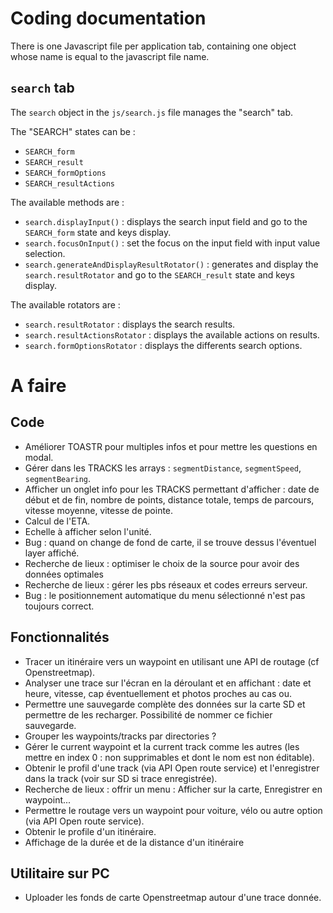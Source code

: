 # Coding documentation

There is one Javascript file per application tab, containing one object whose name is equal to the javascript file name.

## `search` tab
The `search` object in the `js/search.js` file manages the "search" tab.

The "SEARCH" states can be :

* `SEARCH_form`
* `SEARCH_result`
* `SEARCH_formOptions`
* `SEARCH_resultActions`

The available methods are :
* `search.displayInput()` : displays the search input field and go to the `SEARCH_form` state and keys display.
* `search.focusOnInput()` : set the focus on the input field with input value selection.
* `search.generateAndDisplayResultRotator()` : generates and display the `search.resultRotator` and go to the `SEARCH_result`  state and keys display.

The available rotators are :

* `search.resultRotator` : displays the search results.
* `search.resultActionsRotator` : displays the available actions on results.
* `search.formOptionsRotator` : displays the differents search options.

# A faire

## Code
	
* Améliorer TOASTR pour multiples infos et pour mettre les questions en modal.
* Gérer dans les TRACKS les arrays : `segmentDistance`, `segmentSpeed`, `segmentBearing`.
* Afficher un onglet info pour les TRACKS permettant d'afficher : date de début et de fin, nombre de points, distance totale, temps de parcours, vitesse moyenne, vitesse de pointe.
* Calcul de l'ETA.
* Echelle à afficher selon l'unité.
* Bug : quand on change de fond de carte, il se trouve dessus l'éventuel layer affiché.
* Recherche de lieux : optimiser le choix de la source pour avoir des données optimales
* Recherche de lieux : gérer les pbs réseaux et codes erreurs serveur.
* Bug : le positionnement automatique du menu sélectionné n'est pas toujours correct.

## Fonctionnalités

* Tracer un itinéraire vers un waypoint en utilisant une API de routage (cf Openstreetmap).
* Analyser une trace sur l'écran en la déroulant et en affichant : date et heure, vitesse, cap éventuellement et photos proches au cas ou.
* Permettre une sauvegarde complète des données sur la carte SD et permettre de les recharger. Possibilité de nommer ce fichier sauvegarde.
* Grouper les waypoints/tracks par directories ?
* Gérer le current waypoint et la current track comme les autres (les mettre en index 0 : non supprimables et dont le nom est non éditable).
* Obtenir le profil d'une track (via API Open route service) et l'enregistrer dans la track (voir sur SD si trace enregistrée).
* Recherche de lieux : offrir un menu : Afficher sur la carte, Enregistrer en waypoint...
* Permettre le routage vers un waypoint pour voiture, vélo ou autre option (via API Open route service).
* Obtenir le profile d'un itinéraire.
* Affichage de la durée et de la distance d'un itinéraire
	
## Utilitaire sur PC

* Uploader les fonds de carte Openstreetmap autour d'une trace donnée.
	